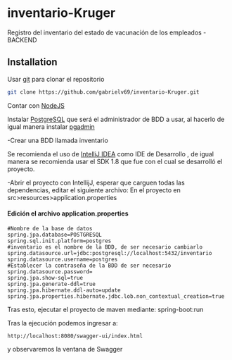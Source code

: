 # inventario-Kruger

Registro del inventario del estado de vacunación de los empleados -BACKEND

## Installation

Usar [git](https://git-scm.com/downloads) para clonar el repositorio

```bash
git clone https://github.com/gabrielv69/inventario-Kruger.git
```
Contar con [NodeJS](https://nodejs.org/en/download/) 

Instalar [PostgreSQL](https://www.enterprisedb.com/downloads/postgres-postgresql-downloads) que será el administrador de BDD a usar, al hacerlo de igual manera instalar [pgadmin](https://www.pgadmin.org/download/pgadmin-4-windows/)

-Crear una BDD llamada inventario

Se recomienda el uso de [IntelliJ IDEA](https://www.jetbrains.com/idea/download/?fromIDE=#section=windows) como IDE de Desarrollo , de igual manera se recomienda usar el SDK 1.8 que fue con el cual se desarrolló el proyecto.

-Abrir el proyecto con IntellijJ, esperar que carguen todas las dependencias, editar el siguiente archivo:
En el proyecto en src>resources>application.properties
#### Edición el archivo application.properties
```properties
#Nombre de la base de datos
spring.jpa.database=POSTGRESQL 
spring.sql.init.platform=postgres
#inventario es el nombre de la BDD, de ser necesario cambiarlo
spring.datasource.url=jdbc:postgresql://localhost:5432/inventario 
spring.datasource.username=postgres
#Establecer la contraseña de la BDD de ser necesario
spring.datasource.password=
spring.jpa.show-sql=true
spring.jpa.generate-ddl=true
spring.jpa.hibernate.ddl-auto=update
spring.jpa.properties.hibernate.jdbc.lob.non_contextual_creation=true
```
Tras esto, ejecutar el proyecto de maven mediante: spring-boot:run

Tras la ejecución podemos ingresar a: 
```url
http://localhost:8080/swagger-ui/index.html
```
y observaremos la ventana de Swagger
